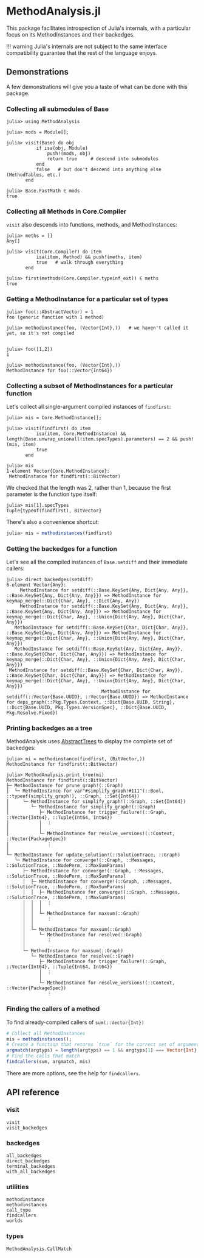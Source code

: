# MethodAnalysis.jl

This package facilitates introspection of Julia's internals, with a particular focus on its MethodInstances and their backedges.

!!! warning
    Julia's internals are not subject to the same interface compatibility guarantee that the rest of the language enjoys.

## Demonstrations

A few demonstrations will give you a taste of what can be done with this package.

### Collecting all submodules of Base

```jldoctest
julia> using MethodAnalysis

julia> mods = Module[];

julia> visit(Base) do obj
           if isa(obj, Module)
               push!(mods, obj)
               return true     # descend into submodules
           end
           false   # but don't descend into anything else (MethodTables, etc.)
       end

julia> Base.FastMath ∈ mods
true
```

### Collecting all Methods in Core.Compiler

`visit` also descends into functions, methods, and MethodInstances:

```jldoctest; setup=:(using MethodAnalysis)
julia> meths = []
Any[]

julia> visit(Core.Compiler) do item
           isa(item, Method) && push!(meths, item)
           true   # walk through everything
       end

julia> first(methods(Core.Compiler.typeinf_ext)) ∈ meths
true
```

### Getting a MethodInstance for a particular set of types

```jldoctest; setup=:(using MethodAnalysis)
julia> foo(::AbstractVector) = 1
foo (generic function with 1 method)

julia> methodinstance(foo, (Vector{Int},))   # we haven't called it yet, so it's not compiled


julia> foo([1,2])
1

julia> methodinstance(foo, (Vector{Int},))
MethodInstance for foo(::Vector{Int64})
```

### Collecting a subset of MethodInstances for a particular function

Let's collect all single-argument compiled instances of `findfirst`:

```jldoctest findfirst; setup=:(using MethodAnalysis)
julia> mis = Core.MethodInstance[];

julia> visit(findfirst) do item
           isa(item, Core.MethodInstance) && length(Base.unwrap_unionall(item.specTypes).parameters) == 2 && push!(mis, item)
           true
       end

julia> mis
1-element Vector{Core.MethodInstance}:
 MethodInstance for findfirst(::BitVector)
```

We checked that the length was 2, rather than 1, because the first parameter is the function type itself:

```jldoctest findfirst
julia> mis[1].specTypes
Tuple{typeof(findfirst), BitVector}
```

There's also a convenience shortcut:

```julia
julia> mis = methodinstances(findfirst)
```

### Getting the backedges for a function

Let's see all the compiled instances of `Base.setdiff` and their immediate callers:

```jldoctest; setup=(using MethodAnalysis)
julia> direct_backedges(setdiff)
6-element Vector{Any}:
     MethodInstance for setdiff(::Base.KeySet{Any, Dict{Any, Any}}, ::Base.KeySet{Any, Dict{Any, Any}}) => MethodInstance for keymap_merge(::Dict{Char, Any}, ::Dict{Any, Any})
     MethodInstance for setdiff(::Base.KeySet{Any, Dict{Any, Any}}, ::Base.KeySet{Any, Dict{Any, Any}}) => MethodInstance for keymap_merge(::Dict{Char, Any}, ::Union{Dict{Any, Any}, Dict{Char, Any}})
   MethodInstance for setdiff(::Base.KeySet{Char, Dict{Char, Any}}, ::Base.KeySet{Any, Dict{Any, Any}}) => MethodInstance for keymap_merge(::Dict{Char, Any}, ::Union{Dict{Any, Any}, Dict{Char, Any}})
   MethodInstance for setdiff(::Base.KeySet{Any, Dict{Any, Any}}, ::Base.KeySet{Char, Dict{Char, Any}}) => MethodInstance for keymap_merge(::Dict{Char, Any}, ::Union{Dict{Any, Any}, Dict{Char, Any}})
 MethodInstance for setdiff(::Base.KeySet{Char, Dict{Char, Any}}, ::Base.KeySet{Char, Dict{Char, Any}}) => MethodInstance for keymap_merge(::Dict{Char, Any}, ::Union{Dict{Any, Any}, Dict{Char, Any}})
                                   MethodInstance for setdiff(::Vector{Base.UUID}, ::Vector{Base.UUID}) => MethodInstance for deps_graph(::Pkg.Types.Context, ::Dict{Base.UUID, String}, ::Dict{Base.UUID, Pkg.Types.VersionSpec}, ::Dict{Base.UUID, Pkg.Resolve.Fixed})
```

### Printing backedges as a tree

MethodAnalysis uses [AbstractTrees](https://github.com/JuliaCollections/AbstractTrees.jl) to display the complete set of backedges:

```jldoctest; setup=:(using MethodAnalysis)
julia> mi = methodinstance(findfirst, (BitVector,))
MethodInstance for findfirst(::BitVector)

julia> MethodAnalysis.print_tree(mi)
MethodInstance for findfirst(::BitVector)
├─ MethodInstance for prune_graph!(::Graph)
│  └─ MethodInstance for var"#simplify_graph!#111"(::Bool, ::typeof(simplify_graph!), ::Graph, ::Set{Int64})
│     └─ MethodInstance for simplify_graph!(::Graph, ::Set{Int64})
│        └─ MethodInstance for simplify_graph!(::Graph)
│           ├─ MethodInstance for trigger_failure!(::Graph, ::Vector{Int64}, ::Tuple{Int64, Int64})
│           │  ⋮
│           │
│           └─ MethodInstance for resolve_versions!(::Context, ::Vector{PackageSpec})
│              ⋮
│
└─ MethodInstance for update_solution!(::SolutionTrace, ::Graph)
   └─ MethodInstance for converge!(::Graph, ::Messages, ::SolutionTrace, ::NodePerm, ::MaxSumParams)
      ├─ MethodInstance for converge!(::Graph, ::Messages, ::SolutionTrace, ::NodePerm, ::MaxSumParams)
      │  ├─ MethodInstance for converge!(::Graph, ::Messages, ::SolutionTrace, ::NodePerm, ::MaxSumParams)
      │  │  ├─ MethodInstance for converge!(::Graph, ::Messages, ::SolutionTrace, ::NodePerm, ::MaxSumParams)
      │  │  │  ⋮
      │  │  │
      │  │  └─ MethodInstance for maxsum(::Graph)
      │  │     ⋮
      │  │
      │  └─ MethodInstance for maxsum(::Graph)
      │     └─ MethodInstance for resolve(::Graph)
      │        ⋮
      │
      └─ MethodInstance for maxsum(::Graph)
         └─ MethodInstance for resolve(::Graph)
            ├─ MethodInstance for trigger_failure!(::Graph, ::Vector{Int64}, ::Tuple{Int64, Int64})
            │  ⋮
            │
            └─ MethodInstance for resolve_versions!(::Context, ::Vector{PackageSpec})
               ⋮
```

### Finding the callers of a method

To find already-compiled callers of `sum(::Vector{Int})`

```julia
# Collect all MethodInstances
mis = methodinstances();
# Create a function that returns `true` for the correct set of argument types
argmatch(argtyps) = length(argtyps) == 1 && argtyps[1] === Vector{Int}
# Find the calls that match
findcallers(sum, argmatch, mis)
```

There are more options, see the help for `findcallers`.

## API reference

### visit

```@docs
visit
visit_backedges
```

### backedges

```@docs
all_backedges
direct_backedges
terminal_backedges
with_all_backedges
```

### utilities

```@docs
methodinstance
methodinstances
call_type
findcallers
worlds
```

### types

```@docs
MethodAnalysis.CallMatch
```
